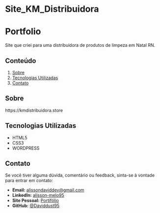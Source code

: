 # Site_KM_Distribuidora

# Portfolio
<justify>
Site que criei para uma distribuidora de produtos de limpeza em Natal RN.
</justify>

## Conteúdo
1. [Sobre](#sobre)
2. [Tecnologias Utilizadas](#tecnologias-utilizadas)
5. [Contato](#contato)

## Sobre
<justify>
https://kmdistribuidora.store
</justify>

## Tecnologias Utilizadas

- HTML5
- CSS3
- WORDPRESS
  
## Contato
Se você tiver alguma dúvida, comentário ou feedback, sinta-se à vontade para entrar em contato:

- **Email:** alissondaviddev@gmail.com
- **LinkedIn:** [alisson-melo95](https://www.linkedin.com/in/alisson-melo95/) 
- **Site Pessoal:** [Portifólio](https://alissondev.tech)
- **GitHub:** [@Daviddust95](https://github.com/Daviddust95)
